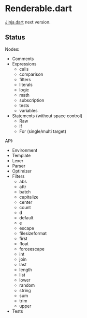 Renderable.dart
===============

[Jinja.dart](https://github.com/ykmnkmi/jinja.dart) next version.

Status
------
Nodes:
- Comments
- Expressions
  - calls
  - comparison
  - filters
  - literals
  - logic
  - math
  - subscription
  - tests
  - variables
- Statements (without space control)
  - Raw
  - If
  - For (single/multi target)

API:
- Environment
- Template
- Lexer
- Parser
- Optimizer
- Filters
  - abs
  - attr
  - batch
  - capitalize
  - center
  - count
  - d
  - default
  - e
  - escape
  - filesizeformat
  - first
  - float
  - forceescape
  - int
  - join
  - last
  - length
  - list
  - lower
  - random
  - string
  - sum
  - trim
  - upper
- Tests